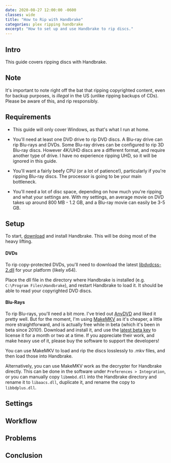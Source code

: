 ```yaml
---
date: 2020-08-27 12:00:00 -0600
classes: wide
title: "How to Rip with Handbrake"
categories: plex ripping handbrake
excerpt: "How to set up and use Handbrake to rip discs."
---
```


## Intro

This guide covers ripping discs with Handbrake.

## Note

It's important to note right off the bat that ripping copyrighted content, even for backup purposes, is *illegal* in the US (unlike ripping backups of CDs). Please be aware of this, and rip responsibly.

## Requirements

* This guide will only cover Windows, as that's what I run at home.

* You'll need at least one DVD drive to rip DVD discs. A Blu-ray drive can rip Blu-rays and DVDs. Some Blu-ray drives can be configured to rip 3D Blu-ray discs. However 4K/UHD discs are a different format, and require another type of drive. I have no experience ripping UHD, so it will be ignored in this guide.

* You'll want a fairly beefy CPU (or a lot of patience!), particularly if you're ripping Blu-ray discs. The processor is going to be your main bottleneck.

* You'll need a lot of disc space, depending on how much you're ripping and what your settings are. With my settings, an average movie on DVD takes up around 800 MB - 1.2 GB, and a Blu-ray movie can easily be 3-5 GB.


## Setup

To start, [download](https://handbrake.fr/) and install Handbrake. This will be doing most of the heavy lifting.

#### DVDs

To rip copy-protected DVDs, you'll need to download the latest [libdvdcss-2.dll](https://github.com/allienx/libdvdcss-dll) for your platform (likely x64). 

Place the dll file in the directory where Handbrake is installed (e.g. `C:\Program Files\Handbrake`), and restart Handbrake to load it. It should be able to read your copyrighted DVD discs.

#### Blu-Rays

To rip Blu-rays, you'll need a bit more. I've tried out [AnyDVD](https://www.redfox.bz/en/anydvdhd.html) and liked it pretty well. But for the moment, I'm using [MakeMKV](https://www.makemkv.com/) as it's cheaper, a little more straightforward, and is actually free while in beta (which it's been in beta since 2010!). Download and install it, and use the [latest beta key](https://www.makemkv.com/forum/viewtopic.php?t=1053) to license it for a month or two at a time. If you appreciate their work, and make heavy use of it, please buy the software to support the developers!

You can use MakeMKV to load and rip the discs losslessly to .mkv files, and then load those into Handbrake.

Alternatively, you can use MakeMKV work as the decrypter for Handbrake directly. This can be done in the software under `Preferences > Integration`, or you can manually copy `libmmbd.dll` into the Handbrake directory and rename it to `libaacs.dll`, duplicate it, and rename the copy to `libbdplus.dll`.

## Settings

## Workflow

## Problems

## Conclusion